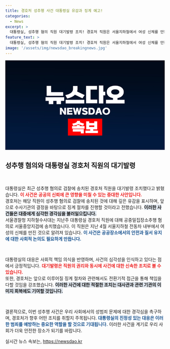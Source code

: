 ```yaml
---
title: 경호처 성추행 사건 대통령실 유감과 징계 예고!
categories:
  - News
excerpt: >
  대통령실, 성추행 혐의 직원 대기발령 조치! 경호처 직원은 서울지하철에서 여성 신체를 만진 혐의로 검찰에 송치돼 파장이 일고 있다. 과연 진실은?
feature_text: >
  대통령실, 성추행 혐의 직원 대기발령 조치! 경호처 직원은 서울지하철에서 여성 신체를 만진 혐의로 검찰에 송치돼 파장이 일고 있다. 과연 진실은?
image: '/assets/img/newsdao_breakingnews.jpg'
---
```


<p><img src="/assets/img/newsdao_breakingnews.jpg" alt="koreaapp 속보" /></p>

<h2 data-ke-size="size26">성추행 혐의와 대통령실 경호처 직원의 대기발령</h2>

<p data-ke-size="size16">&nbsp;</p>

<p>대통령실은 최근 성추행 혐의로 검찰에 송치된 경호처 직원을 대기발령 조치했다고 밝혔습니다. <b><span style="color: #ee2323;">이 사건은 공공의 신뢰에 큰 영향을 미칠 수 있는 중대한 사안입니다.</span></b><br>
경호처는 해당 직원이 성추행 혐의로 검찰에 송치된 것에 대해 깊은 유감을 표시하며, 앞으로 수사기관의 결정을 바탕으로 징계 절차를 진행할 것이라고 전했습니다. <b><span style="background-color: #21538527;">이러한 사건들은 대중에게 심각한 경각심을 불러일으킵니다.</span></b><br>
서울경찰청 지하철수사대는 지난주 대통령실 경호처 직원에 대해 공중밀집장소추행 혐의로 서울중앙지검에 송치했습니다. 이 직원은 지난 4월 서울지하철 전동차 내부에서 여성의 신체를 만진 것으로 알려져 있습니다. <b><span style="color: #1a5490;">이 사건은 공공장소에서의 안전과 질서 유지에 대한 사회적 논의도 필요하게 만듭니다.</span></b></p>

<p data-ke-size="size16">&nbsp;</p> 

<p>대통령실의 대응은 사회적 책임 의식을 반영하며, 사건의 심각성을 인식하고 있다는 점에서 긍정적입니다. <b><span style="color: #ee2323;">대기발령은 직원의 권리와 동시에 사건에 대한 신속한 조치로 볼 수 있습니다.</span></b><br>
또한, 경호처는 앞으로 이루어질 징계 절차와 관련해서도 전환기적 접근을 통해 책임을 다할 것임을 강조했습니다. <b><span style="background-color: #21538527;">이러한 사건에 대한 적절한 조치는 대사관과 관련 기관의 이미지 회복에도 기여할 것입니다.</span></b></p>

<p data-ke-size="size16">&nbsp;</p>

<p>결론적으로, 이번 성추행 사건은 우리 사회에서의 성범죄 문제에 대한 경각심을 촉구하며, 경호처가 향후 어떤 조치를 취할지 주목됩니다. <b><span style="color: #1a5490;">대통령실의 진정성 있는 대응은 이러한 범죄를 예방하는 중요한 역할을 할 것으로 기대됩니다.</span></b> 이러한 사건을 계기로 우리 사회가 더욱 안전한 장소가 되기를 바랍니다.</p>
실시간 뉴스 속보는, <a href="https://newsdao.kr" rel="dofollow">https://newsdao.kr</a>


